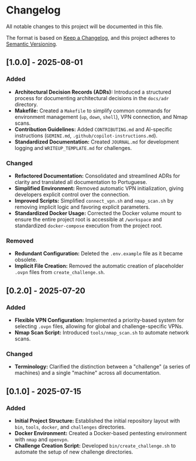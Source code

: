 # Changelog

All notable changes to this project will be documented in this file.

The format is based on [Keep a Changelog](https://keepachangelog.com/en/1.0.0/),
and this project adheres to [Semantic Versioning](https://semver.org/spec/v2.0.0.html).

## [1.0.0] - 2025-08-01

### Added
- **Architectural Decision Records (ADRs):** Introduced a structured process for documenting architectural decisions in the `docs/adr` directory.
- **Makefile:** Created a `Makefile` to simplify common commands for environment management (`up`, `down`, `shell`), VPN connection, and Nmap scans.
- **Contribution Guidelines:** Added `CONTRIBUTING.md` and AI-specific instructions (`GEMINI.md`, `.github/copilot-instructions.md`).
- **Standardized Documentation:** Created `JOURNAL.md` for development logging and `WRITEUP_TEMPLATE.md` for challenges.

### Changed
- **Refactored Documentation:** Consolidated and streamlined ADRs for clarity and translated all documentation to Portuguese.
- **Simplified Environment:** Removed automatic VPN initialization, giving developers explicit control over the connection.
- **Improved Scripts:** Simplified `connect_vpn.sh` and `nmap_scan.sh` by removing implicit logic and favoring explicit parameters.
- **Standardized Docker Usage:** Corrected the Docker volume mount to ensure the entire project root is accessible at `/workspace` and standardized `docker-compose` execution from the project root.

### Removed
- **Redundant Configuration:** Deleted the `.env.example` file as it became obsolete.
- **Implicit File Creation:** Removed the automatic creation of placeholder `.ovpn` files from `create_challenge.sh`.

## [0.2.0] - 2025-07-20

### Added
- **Flexible VPN Configuration:** Implemented a priority-based system for selecting `.ovpn` files, allowing for global and challenge-specific VPNs.
- **Nmap Scan Script:** Introduced `tools/nmap_scan.sh` to automate network scans.

### Changed
- **Terminology:** Clarified the distinction between a "challenge" (a series of machines) and a single "machine" across all documentation.

## [0.1.0] - 2025-07-15

### Added
- **Initial Project Structure:** Established the initial repository layout with `bin`, `tools`, `docker`, and `challenges` directories.
- **Docker Environment:** Created a Docker-based pentesting environment with `nmap` and `openvpn`.
- **Challenge Creation Script:** Developed `bin/create_challenge.sh` to automate the setup of new challenge directories.
